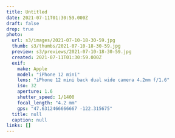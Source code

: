 ```yaml
---
title: Untitled
date: 2021-07-11T01:30:59.000Z
draft: false
drop: true
photo:
  url: s3/images/2021-07-10-18-30-59.jpg
  thumb: s3/thumbs/2021-07-10-18-30-59.jpg
  preview: s3/previews/2021-07-10-18-30-59.jpg
  created: 2021-07-11T01:30:59.000Z
  exif:
    make: Apple
    model: "iPhone 12 mini"
    lens: "iPhone 12 mini back dual wide camera 4.2mm f/1.6"
    iso: 32
    aperture: 1.6
    shutter_speed: 1/1400
    focal_length: "4.2 mm"
    gps: "47.6312466666667 -122.315675"
  title: null
  caption: null
links: []
---
```

